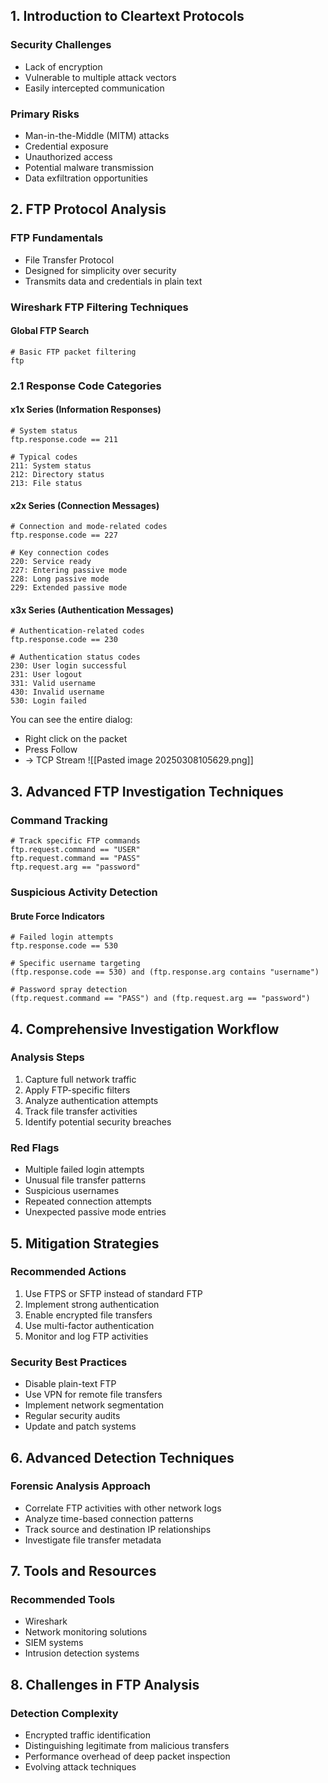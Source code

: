 ## 1. Introduction to Cleartext Protocols
### Security Challenges

- Lack of encryption
- Vulnerable to multiple attack vectors
- Easily intercepted communication
### Primary Risks

- Man-in-the-Middle (MITM) attacks
- Credential exposure
- Unauthorized access
- Potential malware transmission
- Data exfiltration opportunities
## 2. FTP Protocol Analysis
### FTP Fundamentals

- File Transfer Protocol
- Designed for simplicity over security
- Transmits data and credentials in plain text
### Wireshark FTP Filtering Techniques
#### Global FTP Search

```
# Basic FTP packet filtering
ftp
```
### 2.1 Response Code Categories
#### x1x Series (Information Responses)

```
# System status
ftp.response.code == 211

# Typical codes
211: System status
212: Directory status
213: File status
```
#### x2x Series (Connection Messages)

```
# Connection and mode-related codes
ftp.response.code == 227

# Key connection codes
220: Service ready
227: Entering passive mode
228: Long passive mode
229: Extended passive mode
```
#### x3x Series (Authentication Messages)

```
# Authentication-related codes
ftp.response.code == 230

# Authentication status codes
230: User login successful
231: User logout
331: Valid username
430: Invalid username
530: Login failed
```

You can see the entire dialog:
- Right click on the packet
- Press Follow
- -> TCP Stream
![[Pasted image 20250308105629.png]]
## 3. Advanced FTP Investigation Techniques
### Command Tracking

```
# Track specific FTP commands
ftp.request.command == "USER"
ftp.request.command == "PASS"
ftp.request.arg == "password"
```
### Suspicious Activity Detection
#### Brute Force Indicators

```
# Failed login attempts
ftp.response.code == 530

# Specific username targeting
(ftp.response.code == 530) and (ftp.response.arg contains "username")

# Password spray detection
(ftp.request.command == "PASS") and (ftp.request.arg == "password")
```
## 4. Comprehensive Investigation Workflow
### Analysis Steps

1. Capture full network traffic
2. Apply FTP-specific filters
3. Analyze authentication attempts
4. Track file transfer activities
5. Identify potential security breaches
### Red Flags

- Multiple failed login attempts
- Unusual file transfer patterns
- Suspicious usernames
- Repeated connection attempts
- Unexpected passive mode entries
## 5. Mitigation Strategies
### Recommended Actions

1. Use FTPS or SFTP instead of standard FTP
2. Implement strong authentication
3. Enable encrypted file transfers
4. Use multi-factor authentication
5. Monitor and log FTP activities
### Security Best Practices

- Disable plain-text FTP
- Use VPN for remote file transfers
- Implement network segmentation
- Regular security audits
- Update and patch systems
## 6. Advanced Detection Techniques
### Forensic Analysis Approach

- Correlate FTP activities with other network logs
- Analyze time-based connection patterns
- Track source and destination IP relationships
- Investigate file transfer metadata
## 7. Tools and Resources
### Recommended Tools

- Wireshark
- Network monitoring solutions
- SIEM systems
- Intrusion detection systems
## 8. Challenges in FTP Analysis
### Detection Complexity

- Encrypted traffic identification
- Distinguishing legitimate from malicious transfers
- Performance overhead of deep packet inspection
- Evolving attack techniques
